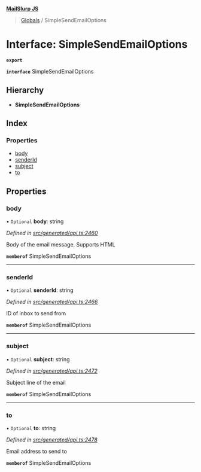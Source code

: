 **[MailSlurp JS](../README.md)**

> [Globals](../README.md) / SimpleSendEmailOptions

# Interface: SimpleSendEmailOptions

**`export`** 

**`interface`** SimpleSendEmailOptions

## Hierarchy

* **SimpleSendEmailOptions**

## Index

### Properties

* [body](simplesendemailoptions.md#body)
* [senderId](simplesendemailoptions.md#senderid)
* [subject](simplesendemailoptions.md#subject)
* [to](simplesendemailoptions.md#to)

## Properties

### body

• `Optional` **body**: string

*Defined in [src/generated/api.ts:2460](https://github.com/mailslurp/mailslurp-client/blob/f5ab9d3/src/generated/api.ts#L2460)*

Body of the email message. Supports HTML

**`memberof`** SimpleSendEmailOptions

___

### senderId

• `Optional` **senderId**: string

*Defined in [src/generated/api.ts:2466](https://github.com/mailslurp/mailslurp-client/blob/f5ab9d3/src/generated/api.ts#L2466)*

ID of inbox to send from

**`memberof`** SimpleSendEmailOptions

___

### subject

• `Optional` **subject**: string

*Defined in [src/generated/api.ts:2472](https://github.com/mailslurp/mailslurp-client/blob/f5ab9d3/src/generated/api.ts#L2472)*

Subject line of the email

**`memberof`** SimpleSendEmailOptions

___

### to

• `Optional` **to**: string

*Defined in [src/generated/api.ts:2478](https://github.com/mailslurp/mailslurp-client/blob/f5ab9d3/src/generated/api.ts#L2478)*

Email address to send to

**`memberof`** SimpleSendEmailOptions
